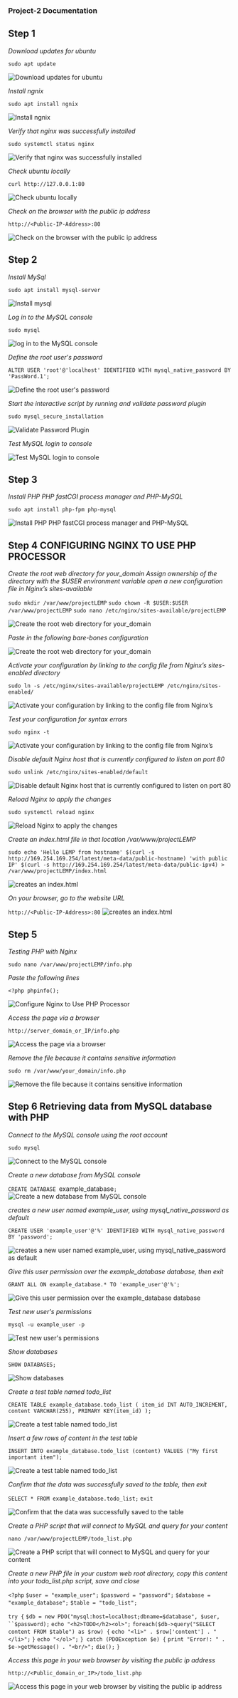 ### Project-2 Documentation

## Step 1

*Download updates for ubuntu*

`sudo apt update`

![Download updates for ubuntu](./images/apt-update.png)

*Install ngnix*

`sudo apt install ngnix`

![Install ngnix](./images/install%20ngnix.jpg)

*Verify that nginx was successfully installed*

`sudo systemctl status nginx`

![Verify that nginx was successfully installed](./images/verify%20ngnix.jpg)


*Check ubuntu locally*

`curl http://127.0.0.1:80`

![Check ubuntu locally](./images/access%20ubuntu%20locally.jpg)

*Check on the browser with the public ip address*

`http://<Public-IP-Address>:80`


![Check on the browser with the public ip address](./images/Ngnix%20on%20the%20web.jpg)





## Step 2


*Install MySql*

`sudo apt install mysql-server`

![Install mysql](./images/install%20mysql-server.jpg)


*Log in to the MySQL console*

`sudo mysql`

![log in to the MySQL console](./images/Login%20to%20mysql.jpg)

*Define the root user's password*

`ALTER USER 'root'@'localhost' IDENTIFIED WITH mysql_native_password BY 'PassWord.1';`

![Define the root user's password](./images/remove%20insecure%20settings.jpg)


*Start the interactive script by running and validate password plugin*

`sudo mysql_secure_installation`

![Validate Password Plugin](./images/validate%20password%20plugin.jpg)

*Test MySQL login to console*

![Test MySQL login to console](./images/test%20msql%20console%20login.jpg)


## Step 3


*Install PHP PHP fastCGI process manager and PHP-MySQL*

`sudo apt install php-fpm php-mysql`

![Install PHP PHP fastCGI process manager and PHP-MySQL](./images/install%20php-fpm%20and%20php-mysql.jpg)

## Step 4 CONFIGURING NGINX TO USE PHP PROCESSOR

*Create the root web directory for your_domain*
*Assign ownership of the directory with the $USER environment variable*
*open a new configuration file in Nginx’s sites-available*

`sudo mkdir /var/www/projectLEMP`
`sudo chown -R $USER:$USER /var/www/projectLEMP`
`sudo nano /etc/nginx/sites-available/projectLEMP`

![Create the root web directory for your_domain](./images/create%20root%20web%20directory.jpg)

*Paste in the following bare-bones configuration*

![Create the root web directory for your_domain](./images/config%20file.jpg)

*Activate your configuration by linking to the config file from Nginx’s sites-enabled directory*

`sudo ln -s /etc/nginx/sites-available/projectLEMP /etc/nginx/sites-enabled/`

![Activate your configuration by linking to the config file from Nginx’s](./images/activate-config.jpg)

*Test your configuration for syntax errors*

`sudo nginx -t`

![Activate your configuration by linking to the config file from Nginx’s](./images/Tell_ngnix-to-use-config-next-time.jpg)

*Disable default Nginx host that is currently configured to listen on port 80*

`sudo unlink /etc/nginx/sites-enabled/default`

![Disable default Nginx host that is currently configured to listen on port 80](./images/disable_default_ngnix_host.jpg)

*Reload Nginx to apply the changes*

`sudo systemctl reload nginx`

![Reload Nginx to apply the changes](./images/reload%20ngnix.jpg)

*Create an index.html file in that location /var/www/projectLEMP*

`sudo echo 'Hello LEMP from hostname' $(curl -s http://169.254.169.254/latest/meta-data/public-hostname) 'with public IP' $(curl -s http://169.254.169.254/latest/meta-data/public-ipv4) > /var/www/projectLEMP/index.html`

![creates an index.html](./images/create-an-index.html-file.jpg)

*On your browser, go to the website URL*

`http://<Public-IP-Address>:80`
![creates an index.html](./images/open-the-websit-on-the-browser.jpg)

## Step 5


*Testing PHP with Nginx*

`sudo nano /var/www/projectLEMP/info.php`

*Paste the following lines*

`<?php
phpinfo();`

![Configure Nginx to Use PHP Processor](./images/create-a-test-php-file.jpg)

*Access the page via a browser*

`http://server_domain_or_IP/info.php`

![Access the page via a browser](./images/acess-php-with-ngnix-config-on-the-browser.jpg)


*Remove the file because it contains sensitive information*

`sudo rm /var/www/your_domain/info.php`

![Remove the file because it contains sensitive information](./images/remove%20php%20sensitive%20information.jpg)


## Step 6 Retrieving data from MySQL database with PHP

*Connect to the MySQL console using the root account*

`sudo mysql`

![Connect to the MySQL console](./images/connecting%20to%20mysql.jpg)


*Create a new database from MySQL console*

`CREATE DATABASE `example_database`;`
![Create a new database from MySQL console](./images/create_database.jpg)

*creates a new user named example_user, using mysql_native_password as default*

`CREATE USER 'example_user'@'%' IDENTIFIED WITH mysql_native_password BY 'password';`

![creates a new user named example_user, using mysql_native_password as default](./images/creates%20new%20use%20with%20password%20policy.jpg)

*Give this user permission over the example_database database, then exit*

`GRANT ALL ON example_database.* TO 'example_user'@'%';`

![Give this user permission over the example_database database](./images/give%20the%20user%20permissions%20on%20the%20example_database.jpg)

*Test new user's permissions*

`mysql -u example_user -p`

![Test new user's permissions](./images/test-new-users-permission.jpg)

*Show databases*

`SHOW DATABASES;`

![Show databases](./images/show_databases.jpg)


*Create a test table named todo_list*

`CREATE TABLE example_database.todo_list (
item_id INT AUTO_INCREMENT,
content VARCHAR(255),
PRIMARY KEY(item_id)
);`

![Create a test table named todo_list](./images/create%20test%20table%20todolist.jpg)

*Insert a few rows of content in the test table*

 `INSERT INTO example_database.todo_list (content) VALUES ("My first important item");`

![Create a test table named todo_list](./images/inset%20a%20few%20rows.jpg)

*Confirm that the data was successfully saved to the table, then exit*

 `SELECT * FROM example_database.todo_list;`
 `exit`

![Confirm that the data was successfully saved to the table](./images/output.jpg)

*Create a PHP script that will connect to MySQL and query for your content*

 `nano /var/www/projectLEMP/todo_list.php`

 ![Create a PHP script that will connect to MySQL and query for your content](./images/output.jpg)

*Create a new PHP file in your custom web root directory, copy this content into your todo_list.php script, save and close*

`<?php`
`$user = "example_user";`
`$password = "password";`
`$database = "example_database";`
`$table = "todo_list";`

`try {`
  `$db = new PDO("mysql:host=localhost;dbname=$database", $user, ``$password);`
  `echo "<h2>TODO</h2><ol>";`
  `foreach($db->query("SELECT content FROM $table") as $row) {`
    `echo "<li>" . $row['content'] . "</li>";`
  `}`
  `echo "</ol>";`
`} catch (PDOException $e) {`
    `print "Error!: " . $e->getMessage() . "<br/>";`
   `die();`
`}`

 

 *Access this page in your web browser by visiting the public ip address*

 `http://<Public_domain_or_IP>/todo_list.php`


![Access this page in your web browser by visiting the public ip address](./images/browser%20page%20content.jpg)